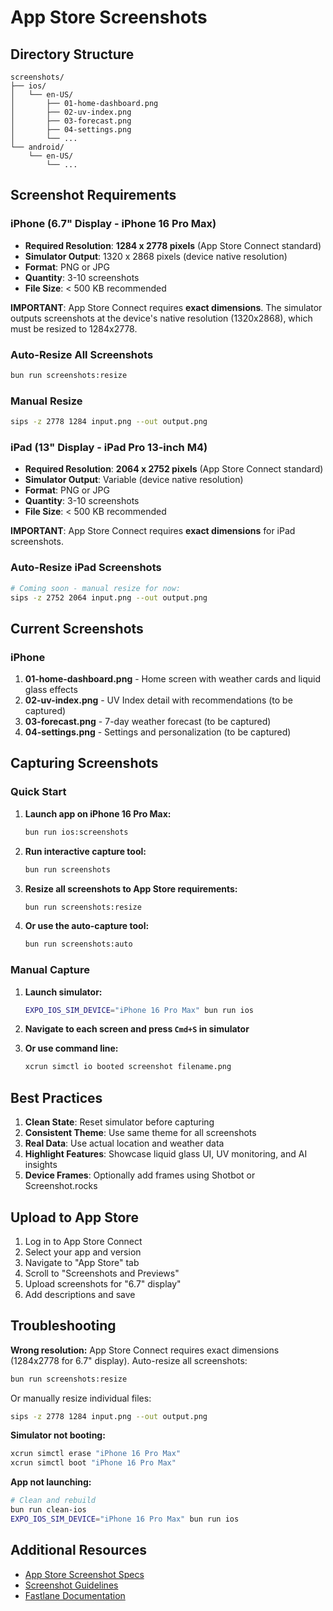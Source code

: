 # App Store Screenshots

## Directory Structure

```
screenshots/
├── ios/
│   └── en-US/
│       ├── 01-home-dashboard.png
│       ├── 02-uv-index.png
│       ├── 03-forecast.png
│       ├── 04-settings.png
│       └── ...
└── android/
    └── en-US/
        └── ...
```

## Screenshot Requirements

### iPhone (6.7" Display - iPhone 16 Pro Max)

- **Required Resolution**: **1284 x 2778 pixels** (App Store Connect standard)
- **Simulator Output**: 1320 x 2868 pixels (device native resolution)
- **Format**: PNG or JPG
- **Quantity**: 3-10 screenshots
- **File Size**: < 500 KB recommended

**IMPORTANT**: App Store Connect requires **exact dimensions**. The simulator outputs screenshots at the device's native resolution (1320x2868), which must be resized to 1284x2778.

### Auto-Resize All Screenshots
```bash
bun run screenshots:resize
```

### Manual Resize
```bash
sips -z 2778 1284 input.png --out output.png
```

### iPad (13" Display - iPad Pro 13-inch M4)

- **Required Resolution**: **2064 x 2752 pixels** (App Store Connect standard)
- **Simulator Output**: Variable (device native resolution)
- **Format**: PNG or JPG
- **Quantity**: 3-10 screenshots
- **File Size**: < 500 KB recommended

**IMPORTANT**: App Store Connect requires **exact dimensions** for iPad screenshots.

### Auto-Resize iPad Screenshots
```bash
# Coming soon - manual resize for now:
sips -z 2752 2064 input.png --out output.png
```

## Current Screenshots

### iPhone

1. **01-home-dashboard.png** - Home screen with weather cards and liquid glass effects
2. **02-uv-index.png** - UV Index detail with recommendations (to be captured)
3. **03-forecast.png** - 7-day weather forecast (to be captured)
4. **04-settings.png** - Settings and personalization (to be captured)

## Capturing Screenshots

### Quick Start

1. **Launch app on iPhone 16 Pro Max:**
   ```bash
   bun run ios:screenshots
   ```

2. **Run interactive capture tool:**
   ```bash
   bun run screenshots
   ```

3. **Resize all screenshots to App Store requirements:**
   ```bash
   bun run screenshots:resize
   ```

4. **Or use the auto-capture tool:**
   ```bash
   bun run screenshots:auto
   ```

### Manual Capture

1. **Launch simulator:**
   ```bash
   EXPO_IOS_SIM_DEVICE="iPhone 16 Pro Max" bun run ios
   ```

2. **Navigate to each screen and press `Cmd+S` in simulator**

3. **Or use command line:**
   ```bash
   xcrun simctl io booted screenshot filename.png
   ```

## Best Practices

1. **Clean State**: Reset simulator before capturing
2. **Consistent Theme**: Use same theme for all screenshots
3. **Real Data**: Use actual location and weather data
4. **Highlight Features**: Showcase liquid glass UI, UV monitoring, and AI insights
5. **Device Frames**: Optionally add frames using Shotbot or Screenshot.rocks

## Upload to App Store

1. Log in to App Store Connect
2. Select your app and version
3. Navigate to "App Store" tab
4. Scroll to "Screenshots and Previews"
5. Upload screenshots for "6.7" display"
6. Add descriptions and save

## Troubleshooting

**Wrong resolution:**
App Store Connect requires exact dimensions (1284x2778 for 6.7" display). Auto-resize all screenshots:
```bash
bun run screenshots:resize
```

Or manually resize individual files:
```bash
sips -z 2778 1284 input.png --out output.png
```

**Simulator not booting:**
```bash
xcrun simctl erase "iPhone 16 Pro Max"
xcrun simctl boot "iPhone 16 Pro Max"
```

**App not launching:**
```bash
# Clean and rebuild
bun run clean-ios
EXPO_IOS_SIM_DEVICE="iPhone 16 Pro Max" bun run ios
```

## Additional Resources

- [App Store Screenshot Specs](https://developer.apple.com/help/app-store-connect/reference/screenshot-specifications)
- [Screenshot Guidelines](../docs/APP_STORE_SCREENSHOTS.md)
- [Fastlane Documentation](https://docs.fastlane.tools/actions/snapshot/)
